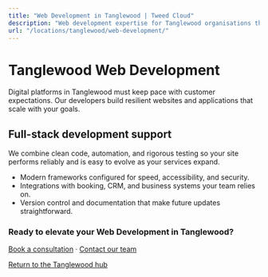 ```yaml
---
title: "Web Development in Tanglewood | Tweed Cloud"
description: "Web development expertise for Tanglewood organisations that need dependable platforms."
url: "/locations/tanglewood/web-development/"
---
```


# Tanglewood Web Development

Digital platforms in Tanglewood must keep pace with customer expectations. Our developers build resilient websites and applications that scale with your goals.

## Full-stack development support

We combine clean code, automation, and rigorous testing so your site performs reliably and is easy to evolve as your services expand.

- Modern frameworks configured for speed, accessibility, and security.
- Integrations with booking, CRM, and business systems your team relies on.
- Version control and documentation that make future updates straightforward.

### Ready to elevate your Web Development in Tanglewood?

[Book a consultation](/consultation/) · [Contact our team](/contact/)

[Return to the Tanglewood hub](/locations/tanglewood/)
